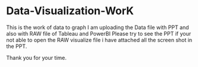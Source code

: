 # Data-Visualization-WorK
This is the work of data to graph
I am uploading the Data file with PPT and also with RAW file of Tableau and PowerBI
Please try to see the PPT if your not able to open the RAW visualize file i have attached all the screen shot in the PPT.

Thank you for your time.
